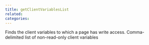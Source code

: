 ```yaml
---
title: getClientVariablesList
related:
categories:
---
```


Finds the client variables to which a page has write access.
        Comma-delimited list of non-read-only client variables